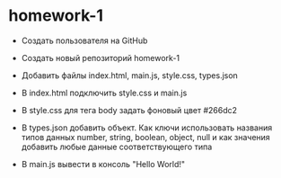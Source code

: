# homework-1

* Создать пользователя на GitHub

* Создать новый репозиторий homework-1

* Добавить файлы index.html, main.js, style.css, types.json

* В index.html подключить style.css и main.js

* В style.css для тега body задать фоновый цвет #266dc2

* В types.json добавить объект.
Как ключи использовать названия типов данных number, string, boolean, object, null и как значения добавить любые данные соответствующего типа

* В main.js вывести в консоль "Hello World!"
